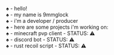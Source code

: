 ♠ - hello!  
♠ - my name is 9mmglock  
♠ - i'm a developer / producer  
♠ - here are some projects i'm working on:  
♠ - minecraft pvp client - STATUS: ⚠️  
♠ - discord bot          - STATUS: ⚠️  
♠ - rust recoil script   - STATUS: ⚠️  

